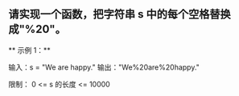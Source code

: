 ## 请实现一个函数，把字符串 s 中的每个空格替换成"%20"。

** 示例 1：**

输入：s = "We are happy."
输出："We%20are%20happy."

限制：
0 <= s 的长度 <= 10000

